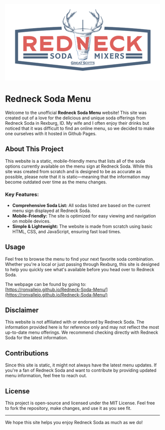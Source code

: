 [![Redneck Soda Logo](images/redneck_logo.png)](https://www.greatscottsstores.com/locations/idaho/rexburg/39-s-2nd-w)

# Redneck Soda Menu

Welcome to the unofficial **Redneck Soda Menu** website! This site was created out of a love for the delicious and unique soda offerings from Redneck Soda in Rexburg, ID. My wife and I often enjoy their drinks but noticed that it was difficult to find an online menu, so we decided to make one ourselves with it hosted in Github Pages.

## About This Project

This website is a static, mobile-friendly menu that lists all of the soda options currently available on the menu sign at Redneck Soda. While this site was created from scratch and is designed to be as accurate as possible, please note that it is static—meaning that the information may become outdated over time as the menu changes.

### Key Features:
- **Comprehensive Soda List:** All sodas listed are based on the current menu sign displayed at Redneck Soda.
- **Mobile-Friendly:** The site is optimized for easy viewing and navigation on mobile devices.
- **Simple & Lightweight:** The website is made from scratch using basic HTML, CSS, and JavaScript, ensuring fast load times.

## Usage

Feel free to browse the menu to find your next favorite soda combination. Whether you're a local or just passing through Rexburg, this site is designed to help you quickly see what's available before you head over to Redneck Soda.

The webpage can be found by going to: [https://ronvallejo.github.io/Redneck-Soda-Menu/](https://ronvallejo.github.io/Redneck-Soda-Menu/)


## Disclaimer

This website is not affiliated with or endorsed by Redneck Soda. The information provided here is for reference only and may not reflect the most up-to-date menu offerings. We recommend checking directly with Redneck Soda for the latest information.

## Contributions

Since this site is static, it might not always have the latest menu updates. If you're a fan of Redneck Soda and want to contribute by providing updated menu information, feel free to reach out.

## License

This project is open-source and licensed under the MIT License. Feel free to fork the repository, make changes, and use it as you see fit.

---

We hope this site helps you enjoy Redneck Soda as much as we do!
